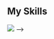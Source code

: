 <div>
  <h2>My Skills</h2>
  <img src="https://skillicons.dev/icons?i=html,css,js,bootstrap,materialui,react,nextjs />
<!--   <img src="https://skillicons.dev/icons?i=html,css,js,bootstrap,materialui,react,nextjs&perline=5" /> -->
</div>

<!--
**mohammad124014/mohammad124014** is a ✨ _special_ ✨ repository because its `README.md` (this file) appears on your GitHub profile.

Here are some ideas to get you started:

- 🔭 I’m currently working on ...
- 🌱 I’m currently learning ...
- 👯 I’m looking to collaborate on ...
- 🤔 I’m looking for help with ...
- 💬 Ask me about ...
- 📫 How to reach me: ...
- 😄 Pronouns: ...
- ⚡ Fun fact: ...
-->
